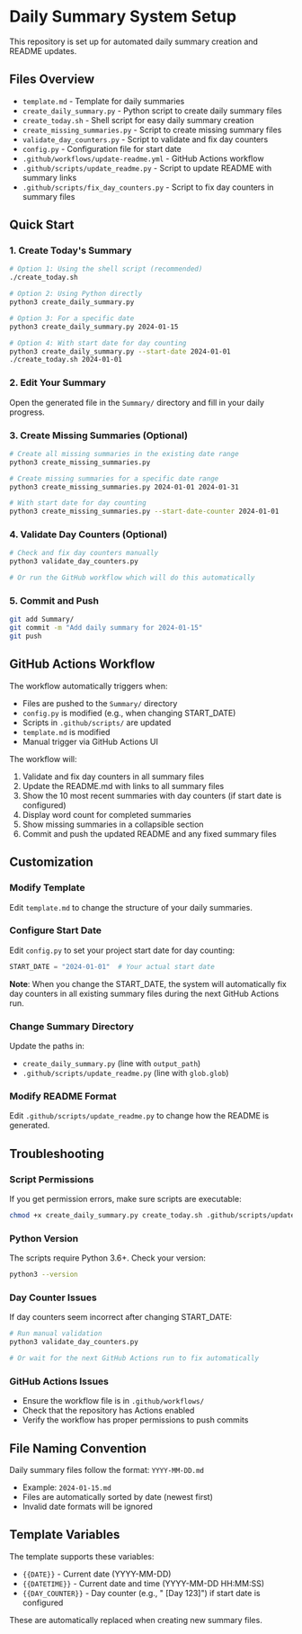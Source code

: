# Daily Summary System Setup

This repository is set up for automated daily summary creation and README updates.

## Files Overview

- `template.md` - Template for daily summaries
- `create_daily_summary.py` - Python script to create daily summary files
- `create_today.sh` - Shell script for easy daily summary creation
- `create_missing_summaries.py` - Script to create missing summary files
- `validate_day_counters.py` - Script to validate and fix day counters
- `config.py` - Configuration file for start date
- `.github/workflows/update-readme.yml` - GitHub Actions workflow
- `.github/scripts/update_readme.py` - Script to update README with summary links
- `.github/scripts/fix_day_counters.py` - Script to fix day counters in summary files

## Quick Start

### 1. Create Today's Summary
```bash
# Option 1: Using the shell script (recommended)
./create_today.sh

# Option 2: Using Python directly
python3 create_daily_summary.py

# Option 3: For a specific date
python3 create_daily_summary.py 2024-01-15

# Option 4: With start date for day counting
python3 create_daily_summary.py --start-date 2024-01-01
./create_today.sh 2024-01-01
```

### 2. Edit Your Summary
Open the generated file in the `Summary/` directory and fill in your daily progress.

### 3. Create Missing Summaries (Optional)
```bash
# Create all missing summaries in the existing date range
python3 create_missing_summaries.py

# Create missing summaries for a specific date range
python3 create_missing_summaries.py 2024-01-01 2024-01-31

# With start date for day counting
python3 create_missing_summaries.py --start-date-counter 2024-01-01
```

### 4. Validate Day Counters (Optional)
```bash
# Check and fix day counters manually
python3 validate_day_counters.py

# Or run the GitHub workflow which will do this automatically
```

### 5. Commit and Push
```bash
git add Summary/
git commit -m "Add daily summary for 2024-01-15"
git push
```

## GitHub Actions Workflow

The workflow automatically triggers when:
- Files are pushed to the `Summary/` directory
- `config.py` is modified (e.g., when changing START_DATE)
- Scripts in `.github/scripts/` are updated
- `template.md` is modified
- Manual trigger via GitHub Actions UI

The workflow will:
1. Validate and fix day counters in all summary files
2. Update the README.md with links to all summary files
3. Show the 10 most recent summaries with day counters (if start date is configured)
4. Display word count for completed summaries
5. Show missing summaries in a collapsible section
6. Commit and push the updated README and any fixed summary files

## Customization

### Modify Template
Edit `template.md` to change the structure of your daily summaries.

### Configure Start Date
Edit `config.py` to set your project start date for day counting:
```python
START_DATE = "2024-01-01"  # Your actual start date
```

**Note**: When you change the START_DATE, the system will automatically fix day counters in all existing summary files during the next GitHub Actions run.

### Change Summary Directory
Update the paths in:
- `create_daily_summary.py` (line with `output_path`)
- `.github/scripts/update_readme.py` (line with `glob.glob`)

### Modify README Format
Edit `.github/scripts/update_readme.py` to change how the README is generated.

## Troubleshooting

### Script Permissions
If you get permission errors, make sure scripts are executable:
```bash
chmod +x create_daily_summary.py create_today.sh .github/scripts/update_readme.py
```

### Python Version
The scripts require Python 3.6+. Check your version:
```bash
python3 --version
```

### Day Counter Issues
If day counters seem incorrect after changing START_DATE:
```bash
# Run manual validation
python3 validate_day_counters.py

# Or wait for the next GitHub Actions run to fix automatically
```

### GitHub Actions Issues
- Ensure the workflow file is in `.github/workflows/`
- Check that the repository has Actions enabled
- Verify the workflow has proper permissions to push commits

## File Naming Convention

Daily summary files follow the format: `YYYY-MM-DD.md`
- Example: `2024-01-15.md`
- Files are automatically sorted by date (newest first)
- Invalid date formats will be ignored

## Template Variables

The template supports these variables:
- `{{DATE}}` - Current date (YYYY-MM-DD)
- `{{DATETIME}}` - Current date and time (YYYY-MM-DD HH:MM:SS)
- `{{DAY_COUNTER}}` - Day counter (e.g., " [Day 123]") if start date is configured

These are automatically replaced when creating new summary files. 